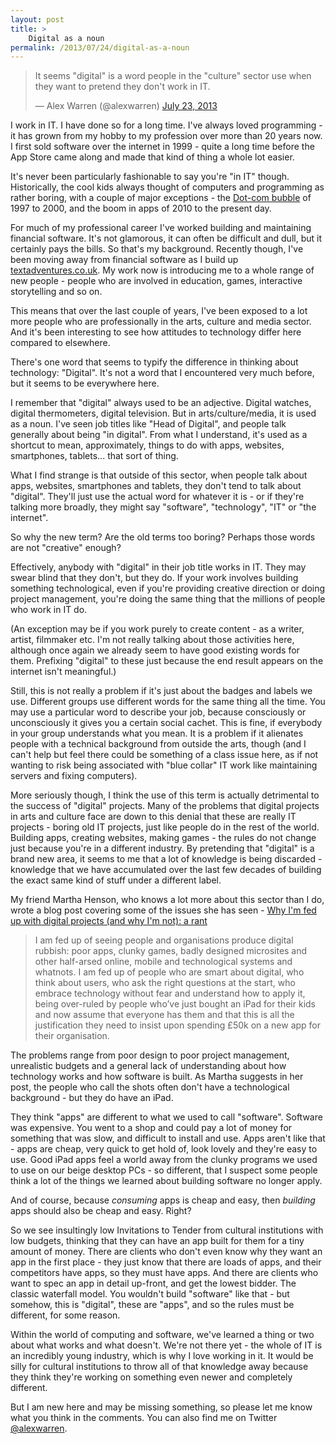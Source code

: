 ```yaml
---
layout: post
title: >
    Digital as a noun
permalink: /2013/07/24/digital-as-a-noun
---
```


<blockquote class="twitter-tweet" data-lang="en"><p lang="en" dir="ltr">It seems &quot;digital&quot; is a word people in the &quot;culture&quot; sector use when they want to pretend they don&#39;t work in IT.</p>&mdash; Alex Warren (@alexwarren) <a href="https://twitter.com/alexwarren/status/359647596286980096">July 23, 2013</a></blockquote>
<script async src="//platform.twitter.com/widgets.js" charset="utf-8"></script>

I work in IT. I have done so for a long time. I've always loved programming - it has grown from my hobby to my profession over more than 20 years now. I first sold software over the internet in 1999 - quite a long time before the App Store came along and made that kind of thing a whole lot easier.

It's never been particularly fashionable to say you're "in IT" though. Historically, the cool kids always thought of computers and programming as rather boring, with a couple of major exceptions - the <a href="http://en.wikipedia.org/wiki/Dot-com_bubble">Dot-com bubble</a> of 1997 to 2000, and the boom in apps of 2010 to the present day.

For much of my professional career I've worked building and maintaining financial software. It's not glamorous, it can often be difficult and dull, but it certainly pays the bills. So that's my background. Recently though, I've been moving away from financial software as I build up <a href="http://textadventures.co.uk/">textadventures.co.uk</a>. My work now is introducing me to a whole range of new people - people who are involved in education, games, interactive storytelling and so on.

This means that over the last couple of years, I've been exposed to a lot more people who are professionally in the arts, culture and media sector. And it's been interesting to see how attitudes to technology differ here compared to elsewhere.

There's one word that seems to typify the difference in thinking about technology: "Digital". It's not a word that I encountered very much before, but it seems to be everywhere here.

I remember that "digital" always used to be an adjective. Digital watches, digital thermometers, digital television. But in arts/culture/media, it is used as a noun. I've seen job titles like "Head of Digital", and people talk generally about being "in digital". From what I understand, it's used as a shortcut to mean, approximately, things to do with apps, websites, smartphones, tablets... that sort of thing.

What I find strange is that outside of this sector, when people talk about apps, websites, smartphones and tablets, they don't tend to talk about "digital". They'll just use the actual word for whatever it is - or if they're talking more broadly, they might say "software", "technology", "IT" or "the internet".

So why the new term? Are the old terms too boring? Perhaps those words are not "creative" enough?

Effectively, anybody with "digital" in their job title works in IT. They may swear blind that they don't, but they do. If your work involves building something technological, even if you're providing creative direction or doing project management, you're doing the same thing that the millions of people who work in IT do.

(An exception may be if you work purely to create content - as a writer, artist, filmmaker etc. I'm not really talking about those activities here, although once again we already seem to have good existing words for them. Prefixing "digital" to these just because the end result appears on the internet isn't meaningful.)

Still, this is not really a problem if it's just about the badges and labels we use. Different groups use different words for the same thing all the time. You may use a particular word to describe your job, because consciously or unconsciously it gives you a certain social cachet. This is fine, if everybody in your group understands what you mean. It is a problem if it alienates people with a technical background from outside the arts, though (and I can't help but feel there could be something of a class issue here, as if not wanting to risk being associated with "blue collar" IT work like maintaining servers and fixing computers).

More seriously though, I think the use of this term is actually detrimental to the success of "digital" projects. Many of the problems that digital projects in arts and culture face are down to this denial that these are really IT projects - boring old IT projects, just like people do in the rest of the world. Building apps, creating websites, making games - the rules do not change just because you're in a different industry. By pretending that "digital" is a brand new area, it seems to me that a lot of knowledge is being discarded - knowledge that we have accumulated over the last few decades of building the exact same kind of stuff under a different label.

My friend Martha Henson, who knows a lot more about this sector than I do, wrote a blog post covering some of the issues she has seen - <a href="http://marthasadie.wordpress.com/2013/07/23/why-im-fed-up-with-digital-projects-and-why-im-not-a-rant/">Why I'm fed up with digital projects (and why I'm not): a rant</a>
<blockquote>I am fed up of seeing people and organisations produce digital rubbish: poor apps, clunky games, badly designed microsites and other half-arsed online, mobile and technological systems and whatnots. I am fed up of people who are smart about digital, who think about users, who ask the right questions at the start, who embrace technology without fear and understand how to apply it, being over-ruled by people who’ve just bought an iPad for their kids and now assume that everyone has them and that this is all the justification they need to insist upon spending £50k on a new app for their organisation.</blockquote>
The problems range from poor design to poor project management, unrealistic budgets and a general lack of understanding about how technology works and how software is built. As Martha suggests in her post, the people who call the shots often don't have a technological background - but they do have an iPad.

They think "apps" are different to what we used to call "software". Software was expensive. You went to a shop and could pay a lot of money for something that was slow, and difficult to install and use. Apps aren't like that - apps are cheap, very quick to get hold of, look lovely and they're easy to use. Good iPad apps feel a world away from the clunky programs we used to use on our beige desktop PCs - so different, that I suspect some people think a lot of the things we learned about building software no longer apply.

And of course, because <em>consuming</em> apps is cheap and easy, then <em>building</em> apps should also be cheap and easy. Right?

So we see insultingly low Invitations to Tender from cultural institutions with low budgets, thinking that they can have an app built for them for a tiny amount of money. There are clients who don't even know why they want an app in the first place - they just know that there are loads of apps, and their competitors have apps, so they must have apps. And there are clients who want to spec an app in detail up-front, and get the lowest bidder. The classic waterfall model. You wouldn't build "software" like that - but somehow, this is "digital", these are "apps", and so the rules must be different, for some reason.

Within the world of computing and software, we've learned a thing or two about what works and what doesn't. We're not there yet - the whole of IT is an incredibly young industry, which is why I love working in it. It would be silly for cultural institutions to throw all of that knowledge away because they think they're working on something even newer and completely different.

But I am new here and may be missing something, so please let me know what you think in the comments. You can also find me on Twitter <a href="https://twitter.com/alexwarren/">@alexwarren</a>.